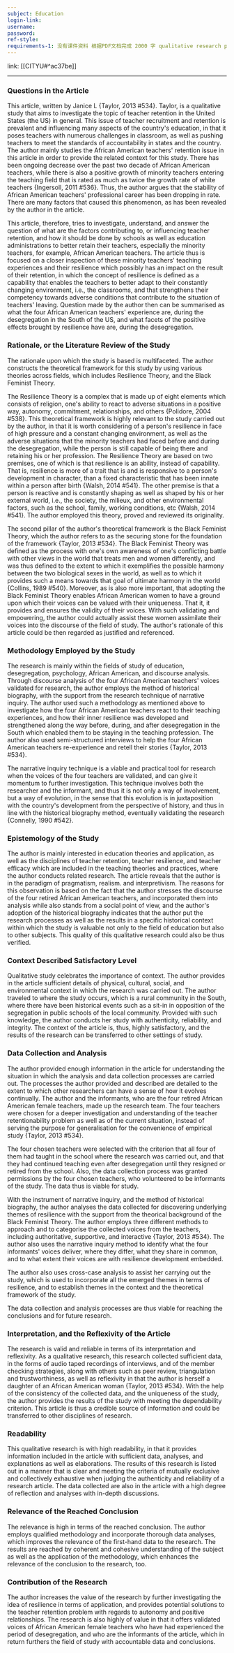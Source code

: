 ```yaml
---
subject: Education
login-link: 
username: 
password: 
ref-style: 
requirements-1: 没有课件资料 根据PDF文档完成 2000 字 qualitative research paper
---
```

link: [[CITYU#^ac37be]]

---

### Questions in the Article

This article, written by Janice L {Taylor, 2013 #534}. Taylor, is a qualitative study that aims to investigate the topic of teacher retention in the United States (the US) in general. This issue of teacher recruitment and retention is prevalent and influencing many aspects of the country's education, in that it poses teachers with numerous challenges in classroom, as well as pushing teachers to meet the standards of accountability in states and the country. The author mainly studies the African American teachers' retention issue in this article in order to provide the related context for this study. There has been ongoing decrease over the past two decade of  African American teachers, while there is also a positive growth of minority teachers entering the teaching field that is rated as much as twice the growth rate of white teachers {Ingersoll, 2011 #536}. Thus, the author argues that the stability of African American teachers' professional career has been dropping in rate. There are many factors that caused this phenomenon, as has been revealed by the author in the article.

This article, therefore, tries to investigate, understand, and answer the question of what are the factors contributing to, or influencing teacher retention, and how it should be done by schools as well as education administrations to better retain their teachers, especially the minority teachers, for example, African American teachers. The article thus is focused on a closer inspection of these minority teachers' teaching experiences and their resilience which possibly has an impact on the result of their retention, in which the concept of resilience is defined as a capability that enables the teachers to better adapt to their constantly changing environment, i.e., the classrooms, and that strengthens their competency towards adverse conditions that contribute to the situation of teachers' leaving. Question made by the author then can be summarised as what the four African American teachers' experience are, during the desegregation in the South of the US, and what facets of the positive effects brought by resilience have are, during the desegregation.

### Rationale, or the Literature Review of the Study

The rationale upon which the study is based is multifaceted. The author constructs the theoretical framework for this study by using various theories across fields, which includes Resilience Theory, and the Black Feminist Theory.

The Resilience Theory is a complex that is made up of eight elements which consists of religion, one's ability to react to adverse situations in a positive way, autonomy, commitment, relationships, and others {Polidore, 2004 #538}. This theoretical framework is highly relevant to the study carried out by the author, in that it is worth considering of a person's resilience in face of high pressure and a constant changing environment, as well as the adverse situations that the minority teachers had faced before and during the desegregation, while the person is still capable of being there and retaining his or her profession. The Resilience Theory are based on two premises, one of which is that resilience is an ability, instead of capability. That is, resilience is more of a trait that is and is responsive to a person's development in character, than a fixed characteristic that has been innate within a person after birth {Walsh, 2014 #541}. The other premise is that a person is reactive and is constantly shaping as well as shaped by his or her external world, i.e., the society, the milieux, and other environmental factors, such as the school, family, working conditions, etc {Walsh, 2014 #541}. The author employed this theory, proved and reviewed its originality.

The second pillar of the author's theoretical framework is the Black Feminist Theory, which the author refers to as the securing stone for the foundation of the framework {Taylor, 2013 #534}. The Black Feminist Theory was defined as the process with one's own awareness of one's conflicting battle with other views in the world that treats men and women differently, and was thus defined to the extent to which it exemplifies the possible harmony between the two biological sexes in the world, as well as to which it provides such a means towards that goal of ultimate harmony in the world {Collins, 1989 #540}. Moreover, as is also more important, that adopting the Black Feminist Theory enables African American women to have a ground upon which their voices can be valued with their uniqueness. That it, it provides and ensures the validity of their voices. With such validating and empowering, the author could actually assist these women assimilate their voices into the discourse of the field of study. The author's rationale of this article could be then regarded as justified and referenced.

### Methodology Employed by the Study

The research is mainly within the fields of study of education, desegregation, psychology, African American, and discourse analysis. Through discourse analysis of the four African American teachers' voices validated for research, the author employs the method of historical biography, with the support from the research technique of narrative inquiry. The author used such a methodology as mentioned above to investigate how the four African American teachers react to their teaching experiences, and how their inner resilience was developed and strengthened along the way before, during, and after desegregation in the South which enabled them to be staying in the teaching profession. The author also used semi-structured interviews to help the four African American teachers re-experience and retell their stories {Taylor, 2013 #534}.

The narrative inquiry technique is a viable and practical tool for research when the voices of the four teachers are validated, and can give it momentum to further investigation. This technique involves both the researcher and the informant, and thus it is not only a way of involvement, but a way of evolution, in the sense that this evolution is in juxtaposition with the country's development from the perspective of history, and thus in line with the historical biography method, eventually validating the research {Connelly, 1990 #542}. 

### Epistemology of the Study

The author is mainly interested in education theories and application, as well as the disciplines of teacher retention, teacher resilience, and teacher efficacy which are included in the teaching theories and practices, where the author conducts related research. The article reveals that the author is in the paradigm of pragmatism, realism. and interpretivism. The reasons for this observation is based on the fact that the author stresses the discourse of the four retired African American teachers, and incorporated them into analysis while also stands from a social point of view, and the author's adoption of the historical biography indicates that the author put the research processes as well as the results in a specific historical context within which the study is valuable not only to the field of education but also to other subjects. This quality of this qualitative research could also be thus verified.

### Context Described Satisfactory Level

Qualitative study celebrates the importance of context. The author provides in the article sufficient details of physical, cultural, social, and environmental context in which the research was carried out. The author traveled to where the study occurs, which is a rural community in the South, where there have been historical events such as a sit-in in opposition of the segregation in public schools of the local community. Provided with such knowledge, the author conducts her study with authenticity, reliability, and integrity. The context of the article is, thus, highly satisfactory, and the results of the research can be transferred to other settings of study.

### Data Collection and Analysis

The author provided enough information in the article for understanding the situation in which the analysis and data collection processes are carried out. The processes the author provided and described are detailed to the extent to which other researchers can have a sense of how it evolves continually. The author and the informants, who are the four retired African American female teachers, made up the research team. The four teachers were chosen for a deeper investigation and understanding of the teacher retentionability problem as well as of the current situation, instead of serving the purpose for generalisation for the convenience of empirical study {Taylor, 2013 #534}.

The four chosen teachers were selected with the criterion that all four of them had taught in the school where the research was carried out, and that they had continued teaching even after desegregation until they resigned or retired from the school. Also, the data collection process was granted permissions by the four chosen teachers, who volunteered to be informants of the study. The data thus is viable for study.

With the instrument of narrative inquiry, and the method of historical biography, the author analyses the data collected for discovering underlying themes of resilience with the support from the theorical background of the Black Feminist Theory. The author employs three different methods to approach and to categorise the collected voices from the teachers, including authoritative, supportive, and interactive {Taylor, 2013 #534}. The author also uses the narrative inquiry method to identify what the four informants' voices deliver, where they differ, what they share in common, and to what extent their voices are with resilience development embedded.

The author also uses cross-case analysis to assist her carrying out the study, which is used to incorporate all the emerged themes in terms of resilience, and to establish themes in the context and the theoretical framework of the study.

The data collection and analysis processes are thus viable for reaching the conclusions and for future research.

### Interpretation, and the Reflexivity of the Article

The research is valid and reliable in terms of its interpretation and reflexivity. As a qualitative research, this research collected sufficient data, in the forms of audio taped recordings of interviews, and of the member checking strategies, along with others such as peer review, triangulation and trustworthiness, as well as reflexivity in that the author is herself a daughter of an African American woman {Taylor, 2013 #534}. With the help of the consistency of the collected data, and the uniqueness of the study, the author provides the results of the study with meeting the dependability criterion. This article is thus a credible source of information and could be transferred to other disciplines of research.

### Readability

This qualitative research is with high readability, in that it provides information included in the article with sufficient data, analyses, and explanations as well as elaborations. The results of this research is listed out in a manner that is clear and meeting the criteria of mutually exclusive and collectively exhaustive when judging the authenticity and reliability of a research article. The data collected are also in the article with a high degree of reflection and analyses with in-depth discussions.

### Relevance of the Reached Conclusion

The relevance is high in terms of the reached conclusion. The author employs qualified methodology and incorporate thorough data analyses, which improves the relevance of the first-hand data to the research. The results are reached by coherent and cohesive understanding of the subject as well as the application of the methodology, which enhances the relevance of the conclusion to the research, too.

### Contribution of the Research

The author increases the value of the research by further investigating the idea of resilience in terms of application, and provides potential solutions to the teacher retention problem with regards to autonomy and positive relationships. The research is also highly of value in that it offers validated voices of African American female teachers who have had experienced the period of desegregation, and who are the informants of the article, which in return furthers the field of study with accountable data and conclusions.